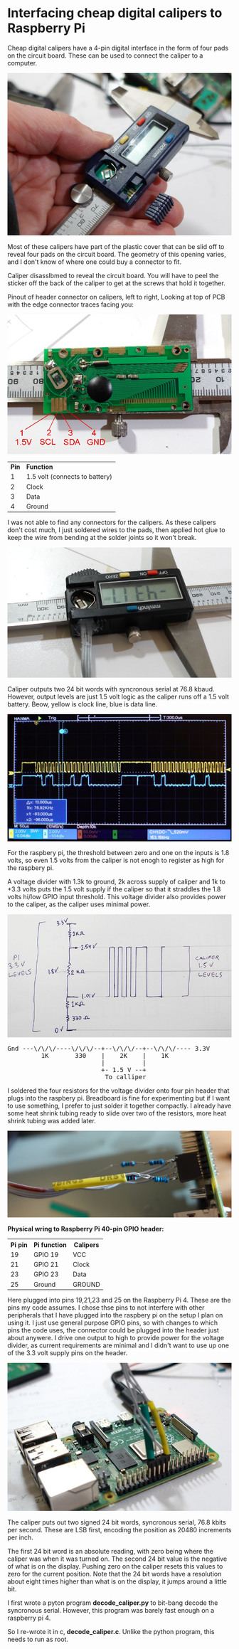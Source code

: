 <html>
<h1>Interfacing cheap digital calipers to Raspberry Pi</h1>

Cheap digital calipers have a 4-pin digital interface in the form of four pads
on the circuit board.  These can be used to connect the caliper to a computer.
<p>
<img src="pix/connector.jpg">
<p>
Most of these calipers have part of the plastic cover that can be slid off to reveal
four pads on the circuit board.  The geometry of this opening varies, and I don't
know of where one could buy a connector to fit.
<p>


Caliper disasslbmed to reveal the circuit board.  You will have to peel the sticker off
the back of the caliper to get at the screws that hold it together.
<p>
Pinout of header connector on calipers, left to right,
Looking at top of PCB with the edge connector traces facing you:
<p>
<img src="pix/caliper_pcb.jpg">
<p>
<table>
<tr><td><b>Pin<td><b>Function
<tr><td>1<td>1.5 volt (connects to battery)
<tr><td>2<td>Clock
<tr><td>3<td>Data
<tr><td>4<td>Ground
</table>
<p>

I was not able to find any connectors for the calipers.  As these calipers
don't cost much, I just soldered wires to the pads, then applied hot glue
to keep the wire from bending at the solder joints so it won't break.
<p>
<img src="pix/hotglued.jpg">
<p>



Caliper outputs two 24 bit words with syncronous serial at 76.8 kbaud.<br>
However, output levels are just 1.5 volt logic as the caliper runs
off a 1.5 volt battery.  Beow, yellow is clock line, blue is data line.
<p>
<img src="pix/scope_trace.jpg">
<p>
For the raspbery pi, the threshold between zero and one on the inputs
is 1.8 volts, so even 1.5 volts from the caliper is not enogh to
register as high for the raspbery pi.
<p>
A voltage divider with 1.3k to ground, 2k across supply of caliper
and 1k to +3.3 volts puts the 1.5 volt supply if the caliper so that it
straddles the 1.8 volts hi/low GPIO input threshold.  This voltage divider
also provides power to the caliper, as the caliper uses minimal power.
<p>
<img src="pix/voltage_divider.jpg"</img>
<pre>
Gnd ---\/\/\/----\/\/\/--+--\/\/\/--+--\/\/\/---- 3.3V
         1K       330    |    2K    |    1K
                         |          |
                         +- 1.5 V --+
                          To calliper
</pre>

<p>
I soldered the four resistors for the voltage divider onto four pin
header that plugs into the raspbery pi.  Breadboard is fine for experimenting
but if I want to use something, I prefer to just solder it together compactly.
I already have some heat shrink tubing ready to slide over two of the resistors,
more heat shrink tubing was added later.
<p>
<img src="pix/resistors.jpg"</img>
<p>
<b>Physical wring to Raspberry Pi 40-pin GPIO header:</b>
<table>
<tr><th>Pi pin<th>Pi function<th>Calipers
<tr><td>19<td>GPIO 19<td>VCC
<tr><td>21<td>GPIO 21<td>Clock
<tr><td>23<td>GPIO 23<td>Data
<tr><td>25<td>Ground<td>GROUND
</table>
<p>
Here plugged into pins 19,21,23 and 25 on the Raspberry Pi 4.  These are the pins
my code assumes.  I chose thse pins to not interfere with other peripherals that
I have plugged into the raspbery pi on the setup I plan on using it.  I just use
general purpose GPIO pins, so with changes to which pins the code uses, the connector
could be plugged into the header just about anywere.  I drive one output to high
to provide power for the voltage divider, as current requirements are minimal
and I didn't want to use up one of the 3.3 volt supply pins on the header.
<p>
<img src="pix/plugged_in.jpg"</img>
<p>

The caliper puts out two signed 24 bit words, syncronous serial, 76.8 kbits per second. 
These are LSB first, encoding the position as 20480 increments per inch.
<p>
The first 24 bit word is an absolute reading, with zero being where the caliper was
when it was turned on.  The second 24 bit value is the negative
of what is on the display.  Pushing zero on the caliper resets this values
to zero for the current position.  Note that the 24 bit words have a resolution about
eight times higher than what is on the display, it jumps around a little bit.
<p>
I first wrote a pyton program <b>decode_caliper.py</b> to bit-bang decode the syncronous serial.  However,
this program was barely fast enough on a raspberry pi 4.
<p>
So I re-wrote it in c, <b>decode_caliper.c</b>.  Unlike the python program, this needs
to run as root.



